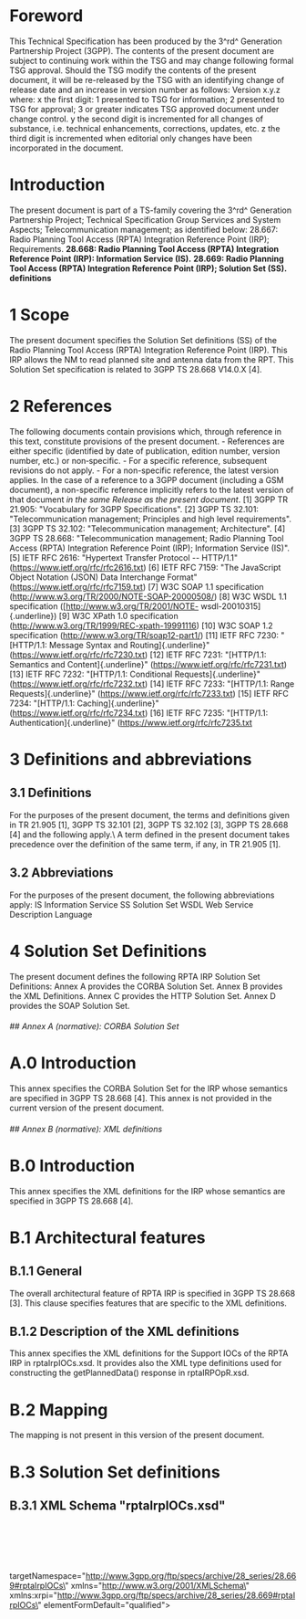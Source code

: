 # Foreword
This Technical Specification has been produced by the 3^rd^ Generation
Partnership Project (3GPP).
The contents of the present document are subject to continuing work within the
TSG and may change following formal TSG approval. Should the TSG modify the
contents of the present document, it will be re-released by the TSG with an
identifying change of release date and an increase in version number as
follows:
Version x.y.z
where:
x the first digit:
1 presented to TSG for information;
2 presented to TSG for approval;
3 or greater indicates TSG approved document under change control.
y the second digit is incremented for all changes of substance, i.e. technical
enhancements, corrections, updates, etc.
z the third digit is incremented when editorial only changes have been
incorporated in the document.
# Introduction
The present document is part of a TS-family covering the 3^rd^ Generation
Partnership Project; Technical Specification Group Services and System
Aspects; Telecommunication management; as identified below:
28.667: Radio Planning Tool Access (RPTA) Integration Reference Point (IRP);
Requirements.
**28.668: Radio Planning Tool Access (RPTA) Integration Reference Point (IRP):
Information Service (IS).**
**28.669: Radio Planning Tool Access (RPTA) Integration Reference Point (IRP);
Solution Set (SS). definitions**
# 1 Scope
The present document specifies the Solution Set definitions (SS) of the Radio
Planning Tool Access (RPTA) Integration Reference Point (IRP). This IRP allows
the NM to read planned site and antenna data from the RPT.
This Solution Set specification is related to 3GPP TS 28.668 V14.0.X [4].
# 2 References
The following documents contain provisions which, through reference in this
text, constitute provisions of the present document.
\- References are either specific (identified by date of publication, edition
number, version number, etc.) or non‑specific.
\- For a specific reference, subsequent revisions do not apply.
\- For a non-specific reference, the latest version applies. In the case of a
reference to a 3GPP document (including a GSM document), a non-specific
reference implicitly refers to the latest version of that document _in the
same Release as the present document_.
[1] 3GPP TR 21.905: \"Vocabulary for 3GPP Specifications\".
[2] 3GPP TS 32.101: \"Telecommunication management; Principles and high level
requirements\".
[3] 3GPP TS 32.102: \"Telecommunication management; Architecture\".
[4] 3GPP TS 28.668: \"Telecommunication management; Radio Planning Tool Access
(RPTA) Integration Reference Point (IRP); Information Service (IS)\".
[5] IETF RFC 2616: \"Hypertext Transfer Protocol -- HTTP/1.1\"
(https://www.ietf.org/rfc/rfc2616.txt)
[6] IETF RFC 7159: \"The JavaScript Object Notation (JSON) Data Interchange
Format\" (https://www.ietf.org/rfc/rfc7159.txt)
[7] W3C SOAP 1.1 specification (http://www.w3.org/TR/2000/NOTE-SOAP-20000508/)
[8] W3C WSDL 1.1 specification ([http://www.w3.org/TR/2001/NOTE-
wsdl-20010315]{.underline})
[9] W3C XPath 1.0 specification (http://www.w3.org/TR/1999/REC-xpath-19991116)
[10] W3C SOAP 1.2 specification (http://www.w3.org/TR/soap12-part1/)
[11] IETF RFC 7230: \"[HTTP/1.1: Message Syntax and Routing]{.underline}\"
(https://www.ietf.org/rfc/rfc7230.txt)
[12] IETF RFC 7231: \"[HTTP/1.1: Semantics and Content]{.underline}\"
(https://www.ietf.org/rfc/rfc7231.txt)
[13] IETF RFC 7232: \"[HTTP/1.1: Conditional Requests]{.underline}\"
(https://www.ietf.org/rfc/rfc7232.txt)
[14] IETF RFC 7233: \"[HTTP/1.1: Range Requests]{.underline}\"
(https://www.ietf.org/rfc/rfc7233.txt)
[15] IETF RFC 7234: \"[HTTP/1.1: Caching]{.underline}\"
(https://www.ietf.org/rfc/rfc7234.txt)
[16] IETF RFC 7235: \"[HTTP/1.1: Authentication]{.underline}\"
(https://www.ietf.org/rfc/rfc7235.txt
# 3 Definitions and abbreviations
## 3.1 Definitions
For the purposes of the present document, the terms and definitions given in
TR 21.905 [1], 3GPP TS 32.101 [2], 3GPP TS 32.102 [3], 3GPP TS 28.668 [4] and
the following apply.\ A term defined in the present document takes precedence
over the definition of the same term, if any, in TR 21.905 [1].
## 3.2 Abbreviations
For the purposes of the present document, the following abbreviations apply:
IS Information Service
SS Solution Set
WSDL Web Service Description Language
# 4 Solution Set Definitions
The present document defines the following RPTA IRP Solution Set Definitions:
Annex A provides the CORBA Solution Set.
Annex B provides the XML Definitions.
Annex C provides the HTTP Solution Set.
Annex D provides the SOAP Solution Set.
###### ## Annex A (normative): CORBA Solution Set
# A.0 Introduction
This annex specifies the CORBA Solution Set for the IRP whose semantics are
specified in 3GPP TS 28.668 [4].
This annex is not provided in the current version of the present document.
###### ## Annex B (normative): XML definitions
# B.0 Introduction
This annex specifies the XML definitions for the IRP whose semantics are
specified in 3GPP TS 28.668 [4].
# B.1 Architectural features
## B.1.1 General
The overall architectural feature of RPTA IRP is specified in 3GPP TS 28.668
[3]. This clause specifies features that are specific to the XML definitions.
## B.1.2 Description of the XML definitions
This annex specifies the XML definitions for the Support IOCs of the RPTA IRP
in rptaIrpIOCs.xsd. It provides also the XML type definitions used for
constructing the getPlannedData() response in rptaIRPOpR.xsd.
# B.2 Mapping
The mapping is not present in this version of the present document.
# B.3 Solution Set definitions
## B.3.1 XML Schema \"rptaIrpIOCs.xsd\"
\
\
\
\
\
targetNamespace=\"http://www.3gpp.org/ftp/specs/archive/28_series/28.669#rptaIrpIOCs\"
xmlns=\"http://www.w3.org/2001/XMLSchema\"
xmlns:xrpi=\"http://www.3gpp.org/ftp/specs/archive/28_series/28.669#rptaIrpIOCs\"
elementFormDefault=\"qualified\">
\
\
\
\
\
\
\
\
\
\
\
\
\
\
\
\
\
\
\
\
\
\
\
\
\
\
\
\
\
\
\
\
\
\
\
\
\
\
\
\
\
\
\
\
\
\
\
\
\
\
\
\
\
\
\
\
\
\
\
\
\
\
\
\
\
\
\
\
\
\
\
\
\
\
\
\
\
\
\
\
\
\
\
\
\
\
\
\
\
\
\
\
\
\
\
\
\
\
\
\
\
\
\
\
\
\
\
\
\
\
\
\
## B.3.2 XML Schema \"rptaIRPOpR.xsd\"
\
\
\
\
\
targetNamespace=\"http://www.3gpp.org/ftp/specs/archive/28_series/28.669#rptaIRPOpR\"
elementFormDefault=\"qualified\">
xmlns=\"http://www.w3.org/2001/XMLSchema\"
xmlns:xrpi=\"http://www.3gpp.org/ftp/specs/archive/28_series/28.669#rptaIRPIOCs\"
xmlns:xrpo=\"http://www.3gpp.org/ftp/specs/archive/28_series/28.669#rptaIRPOpR\"
\
\
\
\
\
\
\
\
\
\
\
\
\
\
\
\\ \
\
\
\
\
\
\
\
\
\
\
\
\
\
\
\
###### ## Annex C (normative): HTTP Solution Set
# C.0 Introduction
This annex specifies the HTTP Solution Set for the IRP whose semantics are
specified in 3GPP TS 28.668 [4]. The HTTP Solution Set is specific for this
IRP, and not applicable to any other IRP.
# C.1 Architectural features
## C.1.1 General
The overall architectural feature of RPTA IRP is specified in 3GPP TS 28.668
[4]. This clause specifies features that are specific to the HTTP SS.
## C.1.2 Supported Specifications
HTTP 1.1 [5] is supported.
JSON [6] is supported.
Note: IETF RFC 2616 [5] is superseded by RFC 7230 [11] RFC 7231 [12], RFC 7232
[13], RFC 7233 [14], RFC 7234 [15], and RFC 7235 [16]. These specifications
are function wise identical to RFC 2616.
## C.1.3 Introduction to HTTP-GET
IETF RFC 2616 [5] specifies the Hypertext Transfer Protocol (HTTP) Version 1.1
(HTTP/1.1). Chapter 1.4 of this document describes the overall operation:
_"The HTTP protocol is a request/response protocol. A client sends a request
to the server in the form of a request method, URI, and protocol version,
followed by a MIME-like message containing request modifiers, client
information, and possible body content over a connection with a server. The
server responds with a status line, including the message's protocol version
and a success or error code, followed by a MIME-like message containing server
information, entity metainformation, and possible entity-body content."_
Chapter 5 of [5] specifies the HTTP request message and chapter 6 the HTTP
response message. The definitions are repeated below for convenience:
Request = Request-Line ;
*(( general-header ;
\| request-header ;
\| entity-header ) CRLF) ;
CRLF
[ message-body ] ;
Request-Line = Method SP Request-URI SP HTTP-Version CRLF
Response = Status-Line ;
*(( general-header ;
\| response-header ;
\| entity-header ) CRLF) ;
CRLF
[ message-body ] ;
Status-Line = HTTP-Version SP Status-Code SP Reason-Phrase CRLF
## C.1.4 Usage of HTTP-GET
The operation getPlannedData is mapped to the HTTP method GET. The RPT data to
be retrieved is identified by the Request-URI. The data is returned in the
message-body of the Response message.
The message-body carries a:
\- XML instance document (XML option);
or a
\- JSON instance document (JSON option).
The syntax of the message body is described by:
\- the XML Schema definition of rptaIRPHTTP.xsd given in Chapter C.3.1 (XML
option);
\- the JSON syntax provided in Chapter C.3.2 (JSON option).
## C.1.5 Request-URI
The Request-URI can be configured or can be discovered by means that are
outside the scope of the present document.
## C.1.6 Headers
The present document does not make any recommendations on the use of headers.
# C.2 Mapping
# C.2.0 Introduction
The RPTA IRP: IS 3GPP TS 28.668 [4] defines semantics of operations and
notifications visible across the Type-7 interface. Table C.2.1-1 indicates
mapping of these operations and notifications to their equivalents defined in
this SS.
## C.2.1 Operation and Notification mapping
Table C.2.1-1: Mapping from IS Operation to SS equivalents
+------------------------+-----------------+-----------+ | IS Operation | SS Method | Qualifier | | | | | | (3GPP TS 28.668 [4]) | | | +------------------------+-----------------+-----------+ | getPlannedData | HTTP method GET | M | +------------------------+-----------------+-----------+
## C.2.2 Operation parameter mapping
Reference 3GPP TS 28.668 [4] defines semantics of parameters carried in
operations across the Type-7 interface. The following tables indicate the
mapping of these parameters to their equivalents defined in this SS.
Table C.2.2-1: Mapping from IS getPlannedData parameters to SS equivalents
(XML option)
* * *
IS Operation parameter SS Method parameter Qualifier scope Request-URI in the
Request-Line (Request message) M plannedData message-body (Response message):
plannedDataOut M status message-body (Response message): status M
* * *
Table C.2.2-2: Mapping from IS getPlannedData parameters to SS equivalents
(JSON option)
* * *
IS Operation parameter SS Method parameter Qualifier scope Request-URI in the
Request-Line (Request message) M plannedData message-body (Response message):
siteList M status Status-Line (Response message) M
* * *
# C.3 Solution Set definitions
## C.3.1 XML Schema \"rptaIRPHTTP.xsd\"
\
\
\
xmlns=\"http://www.w3.org/2001/XMLSchema\"
xmlns:xrph=\"http://www.3gpp.org/ftp/specs/archive/28_series/28.669#rptaIRPHTTP\"
xmlns:xrpi=\"http://www.3gpp.org/ftp/specs/archive/28_series/28.669#rptaIRPIOCs\"
xmlns:xrpo=\"http://www.3gpp.org/ftp/specs/archive/28_series/28.669#rptaIRPOpR\"
\
\
\
\
\
\
\
\
\
\
\
## C.3.2 JSON definition structure
There is no schema language available for JSON. An example for a JSON instance
document is provided below. This example provides the general structure and
syntax of a standard compliant JSON instance. This example shall be extended
only with additional site, antenna and cell elements. No other modifications
are standard compliant.
{
\"sitelist\":
[
{\"siteId\": \"123\",
\"siteAddess\":\"Xstreet\",
\"siteName\":\"bla\",
\"siteLongitude\":\"+148.3429\",
\"siteLatitude\":\"-37.4507\",
\"siteAltitude\":\"257\",
\"antenna\":
[
{\"antennaId\":\"12\",
\"antennaName\":\"Peter\",
\"antennaPatternLabel\":\"abc\",
\"antennaType\":\"abc\",
\"antennaLongitude\":\"+148.3429\",
\"antennaLatitude\":\"-37.4507\",
\"antennaAltitude\":\"257\",
\"antennaBearing\":\"309\",
\"antennaMechanicalOffset\":\"28\",
\"theSupportedCells\":[5,6]},
{\"antennaId\":\"23\",
[...]
\"theSupportedCells\":[7]}
],
\"cell\":
[
{\"cellId\":\"5\",
\"theSupportingAntennas\":[12]},
{\"cellId\":\"6\",
\"theSupportingAntennas\":[12]},
{\"cellId\":\"7\",
\"theSupportingAntennas\":[23]}
]
},
{\"siteId\": \"456\",
[...]
\"siteAltitude\":\"278\",
\"antenna\":
[
{\"antennaId\":\"45\",
[...]
\"theSupportedCells\":[5,6]}
],
\"cell\":
[
{\"cellId\":\"5\", \"theSupportingAntennas\":[45]},
{\"cellId\":\"6\", \"theSupportingAntennas\":[45]}
]
}
]
}
###### ## Annex D (normative): SOAP Solution Set
# D.0 Introduction
This annex specifies the SOAP Solution Set for the IRP whose semantics are
specified in 3GPP TS 28.668 [4].
# D.1 Architectural features
## D.1.1 General
The overall architectural feature of RPTA IRP is specified in 3GPP TS 28.668
[4]. This clause specifies features that are specific to the SOAP SS.
## D.1.2 Supported W3C specifications
The SOAP 1.1 specification [7] and WSDL 1.1 specification [8] are supported.
The SOAP 1.2 specification [10] is supported optionally.
The present document uses \"document\" style in the WSDL description.
The present document uses \"literal\" encoding style in the WSDL description.
## D.1.3 Filter language
The filter language used in the SS is the XPath Language (see W3C XPath 1.0
specification [9]). Service Provider may throw a FilterComplexityLimit fault
when a given filter is too complex.
# D.2 Mapping
## D.2.1 Operation and Notification mapping
Table D.2.1-1: Mapping from IS Operation to SS equivalents
* * *
IS Operation SS Operation Qualifier getPlannedData getPlannedData M
* * *
## D.2.2 Operation parameter mapping
### D.2.2.1 Operation getPlannedData
#### D.2.2.1.1 Input parameters
Table D.2.2.1.1-1: Mapping from IS getPlannedData input parameters to SS
equivalents
* * *
IS Operation parameter SS Operation parameter Qualifier scope queryXpathExp M
* * *
Here is the XML schema fragment of the getPlannedData request:
\
\
\
\
\
\
\
Note: In Rel-12 only all planned data can be selected. The semantics of all is
conveyed by an empty string.
#### D.2.2.1.2 Output parameters
Table D.2.2.1.2-1: Mapping from IS getPlannedData output parameters to SS
equivalents
* * *
IS Operation parameter SS Method parameter Qualifier plannedData
RPTAIRPData:plannedDataOut M status RPTAIRPData:status M
* * *
Here is the XML schema fragment of the getPlannedData response:
\
\
\
\
\
\
\
\
#### D.2.2.1.3 Fault definition
\
\
\
\
\
\
\
# D.3 Solution Set definitions
## D.3.1 WSDL definition structure
Clause D.3.2 provides a graphical representation of the RPTA IRP service.
Clause D.3.3 defines the services which are supported the RPTA IRP client.
## D.3.2 Graphical Representation
A graphical representation is not provided in the current version of the
present document.
## D.3.3 WSDL specification \"RPTAIRPSystem.wsdl\"
\
\
\
xmlns=\"http://schemas.xmlsoap.org/wsdl/\"
xmlns:soap=\"http://schemas.xmlsoap.org/wsdl/soap/\"
xmlns:RPTAIRPSystem=\"http://www.3gpp.org/ftp/specs/archive/28_series/28.669#RPTAIRPSystem\"
xmlns:RPTAIRPData=\"http://www.3gpp.org/ftp/specs/archive/28_series/28.669#RPTAIRPData\"
\
\
\
\
\
\
\
targetNamespace=\"http://www.3gpp.org/ftp/specs/archive/28_series/28.669#RPTAIRPData\"
xmlns=\"http://www.w3.org/2001/XMLSchema\">
xmlns:xrpi=\"http://www.3gpp.org/ftp/specs/archive/28_series/28.669#rptaIRPIOCs\"
xmlns:xrpo=\"http://www.3gpp.org/ftp/specs/archive/28_series/28.669#rptaIRPOpR\"
\
\
\
\
\
\
\
\
\
\
\
\
\
\
\
\
\
\
\
\
\
\
\
\
\
\
\
\
\
\
\
\
\
\
\
\
\
\
\
\
\
\
\
\
\
\
\
\
\
\
\
\
\
\
\
\
\
\
\
\
\
\
\
\
\
\
\
\
\
\
\
\
\
\
\
\
\
\
#